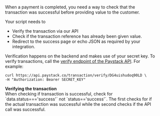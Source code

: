 When a payment is completed, you need a way to check that the transaction was successful before providing value to the customer.

Your script needs to 

- Verify the transaction via our API
- Check if the transaction reference has already been given value.
- Redirect to the success page or echo JSON as required by your integration.

Verification happens on the backend and makes use of your secret key. To verify transactions, call the [verify endpoint of the Paystack API](https://developers.paystack.co/v2.0/reference#verify-transaction). For example:

```
curl https://api.paystack.co/transaction/verify/DG4uishudoq90LD \
-H "Authorization: Bearer SECRET_KEY"
```

<p class="callout danger"><b>Verifying the transaction</b></br>
When checking if transaction is successful, check for `data.status==='success'` not `status=='success'`. The first checks for if the actual transaction was successful while the second checks if the API call was successful.</p>
